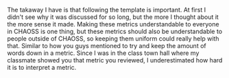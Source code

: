 The takaway I have is that following the template is important. At first I didn't see why it was discussed for so long, 
but the more I thought about it the more sense it made. Making these metrics understandable to everyone in CHAOSS is one thing,
but these metrics should also be understandable to people outside of CHAOSS, so keeping them uniform could really help with that.
Similar to how you guys mentioned to try and keep the amount of words down in a metric. Since I was in the class town hall where my 
classmate showed you that metric you reviewed, I underestimated how hard it is to interpret a metric.
